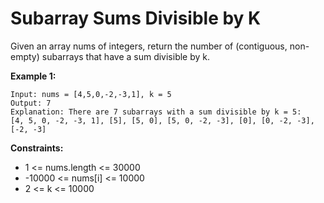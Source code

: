 # Subarray Sums Divisible by K

Given an array nums of integers, return the number of (contiguous, non-empty) subarrays that have a sum divisible by k.

**Example 1:**
```
Input: nums = [4,5,0,-2,-3,1], k = 5
Output: 7
Explanation: There are 7 subarrays with a sum divisible by k = 5:
[4, 5, 0, -2, -3, 1], [5], [5, 0], [5, 0, -2, -3], [0], [0, -2, -3], [-2, -3]

 ```

 **Constraints:**

- 1 <= nums.length <= 30000
- -10000 <= nums[i] <= 10000
- 2 <= k <= 10000
